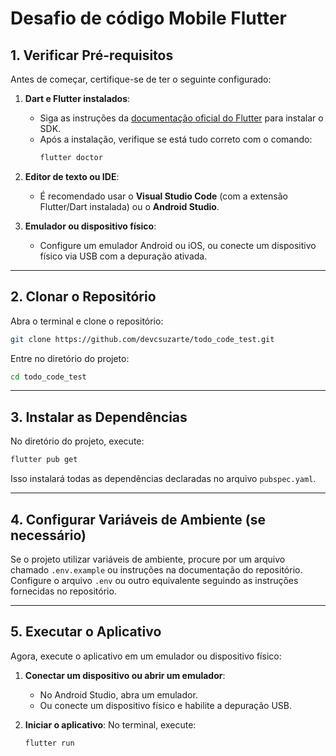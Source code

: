# Desafio de código Mobile Flutter


## **1. Verificar Pré-requisitos**
Antes de começar, certifique-se de ter o seguinte configurado:

1. **Dart e Flutter instalados**:
    - Siga as instruções da [documentação oficial do Flutter](https://docs.flutter.dev/get-started/install) para instalar o SDK.
    - Após a instalação, verifique se está tudo correto com o comando:
      ```bash
      flutter doctor
      ```

2. **Editor de texto ou IDE**:
    - É recomendado usar o **Visual Studio Code** (com a extensão Flutter/Dart instalada) ou o **Android Studio**.

3. **Emulador ou dispositivo físico**:
    - Configure um emulador Android ou iOS, ou conecte um dispositivo físico via USB com a depuração ativada.

---

## **2. Clonar o Repositório**
Abra o terminal e clone o repositório:

```bash
git clone https://github.com/devcsuzarte/todo_code_test.git
```

Entre no diretório do projeto:

```bash
cd todo_code_test
```

---

## **3. Instalar as Dependências**
No diretório do projeto, execute:

```bash
flutter pub get
```

Isso instalará todas as dependências declaradas no arquivo `pubspec.yaml`.

---

## **4. Configurar Variáveis de Ambiente (se necessário)**

Se o projeto utilizar variáveis de ambiente, procure por um arquivo chamado `.env.example` ou instruções na documentação do repositório. Configure o arquivo `.env` ou outro equivalente seguindo as instruções fornecidas no repositório.

---

## **5. Executar o Aplicativo**

Agora, execute o aplicativo em um emulador ou dispositivo físico:

1. **Conectar um dispositivo ou abrir um emulador**:
    - No Android Studio, abra um emulador.
    - Ou conecte um dispositivo físico e habilite a depuração USB.

2. **Iniciar o aplicativo**:
   No terminal, execute:

   ```bash
   flutter run
   ```